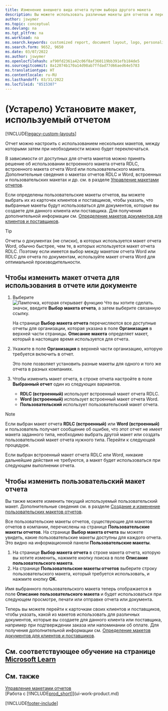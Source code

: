 ```yaml
---
title: Изменение внешнего вида отчета путем выбора другого макета
description: Вы можете использовать различные макеты для отчетов и переключаться между ними, чтобы изменять внешний вид отчета.
author: jswymer
ms.topic: conceptual
ms.devlang: na
ms.tgt_pltfrm: na
ms.workload: na
ms.search.keywords: customized report, document layout, logo, personalize
ms.search.form: 9652, 9650
ms.date: 03/07/2022
ms.author: jswymer
ms.openlocfilehash: af90fd2361a42c06f8af360119bb391efb184de5
ms.sourcegitcommit: 8a12074b170a14d98ab7ffdad77d66aed64e5783
ms.translationtype: HT
ms.contentlocale: ru-RU
ms.lasthandoff: 03/31/2022
ms.locfileid: "8515307"
---
```

# <a name="legacy-set-the-layout-used-by-a-report"></a>(Устарело) Установите макет, используемый отчетом

[!INCLUDE[legacy-custom-layouts](includes/legacy-custom-layouts.md)]

Отчет можно настроить с использованием нескольких макетов, между которыми затем при необходимости можно будет переключаться.

В зависимости от доступных для отчета макетов можно принять решение об использовании встроенного макета отчета RDLC, встроенного макета отчета Word или пользовательского макета. Дополнительные сведения о макетах отчетов RDLC и Word, встроенных и пользовательских макетах и др. см. в разделе [Управление макетами отчетов](ui-manage-report-layouts.md).

Если определены пользовательские макеты отчетов, вы можете выбрать их из карточек клиентов и поставщиков, чтобы указать, что выбранные макеты будут использоваться для документов, которые вы создаете для данного клиента или поставщика. Для получения дополнительной информации см. [Определение макетов документов для клиентов и поставщиков](ui-define-customer-vendor-document-layouts.md).

> [!TIP]  
> Отчеты о документах (не списки), в которых используется макет отчета Word, обычно быстрее, чем те, в которых используется макет отчета RDLC. Поэтому если имеется выбор между макетом отчета Word или RDLC для отчета по документам, используйте макет отчета Word для оптимальной производительности.

## <a name="to-change-which-report-layout-to-use-for-a-report-or-document"></a>Чтобы изменить макет отчета для использования в отчете или документе

1. Выберите ![Лампочка, которая открывает функцию Что вы хотите сделать.](media/ui-search/search_small.png "Что вы хотите сделать") значок, введите **Выбор макета отчета**, а затем выберите связанную ссылку.
  
   На странице **Выбор макета отчета** перечисляются все доступные отчеты для организации, которая указана в поле **Организация** в верхней части страницы. **Описание макета** <!-- **Selected Layout** -->определяет макет, который в настоящее время используется для отчета.
2. Укажите в поле **Организация** в верхней части организацию, которую требуется включить в отчет.

   Это поле позволяет установить разные макеты для одного и того же отчета в разных компаниях.

3. Чтобы изменить макет отчета, в строке отчета настройте в поле **Выбранный отчет** один из следующих вариантов.
   * **RDLC (встроенный)** использует встроенный макет отчета RDLC.
   * **Word (встроенный)** использует встроенный макет отчета Word.
   * **Пользовательский** использует пользовательский макет отчета.  

> [!NOTE]
> Если выбран макет отчета **RDLC (встроенный)** или **Word (встроенный)** и пользователь получает сообщение об ошибке, что этот отчет не имеет макета заданного типа, необходимо выбрать другой макет или создать пользовательский макет отчета нужного типа. Перейти к следующей процедуре.

Если выбран встроенный макет отчета RDLC или Word, никакие дальнейшие действия не требуются, а макет будет использоваться при следующем выполнении отчета.

## <a name="to-change-the-custom-layout-to-use-for-a-report-layout"></a>Чтобы изменить пользовательский макет отчета

Вы также можете изменить текущий используемый пользовательский макет. Дополнительные сведения см. в разделе [Создание и изменение пользовательских макетов отчетов](ui-how-create-custom-report-layout.md).

Все пользовательские макеты отчетов, существующие для макетов отчетов в компании, перечислены на странице **Пользовательские макеты отчетов**. На странице **Выбор макета отчета** вы можете увидеть, какие пользовательские макеты доступны для каждого отчета. Это видно на информационной панели **Пользовательские макеты**.

1. На странице **Выбор макета отчета** в строке макета отчета, которую вы хотите изменить, нажмите кнопку поиска в поле **Описание пользовательского макета**.
2. На странице **Пользовательские макеты отчетов** выберите строку пользовательского макета, который требуется использовать, и нажмите кнопку **OK**.

Имя выбранного пользовательского макета теперь отображается в поле **Описание пользовательского макета** и будет использоваться при следующем просмотре, печати или отправке отчета или документа.

Теперь вы можете перейти к карточкам своих клиентов и поставщиков, чтобы указать, какой из макетов использовать для различных документов, которые вы создаете для данного клиента или поставщика, например при подтверждении заказа или напоминании об оплате. Для получения дополнительной информации см. [Определение макетов документов для клиентов и поставщиков](ui-define-customer-vendor-document-layouts.md).

## <a name="see-related-training-at-microsoft-learn"></a>См. соответствующее обучение на странице [Microsoft Learn](/learn/modules/change-documents-dynamics-365-business-central/index)

## <a name="see-also"></a>См. также
[Управление макетами отчетов](ui-manage-report-layouts.md)  
[Работа с [!INCLUDE[prod_short](includes/prod_short.md)]](ui-work-product.md)


[!INCLUDE[footer-include](includes/footer-banner.md)]